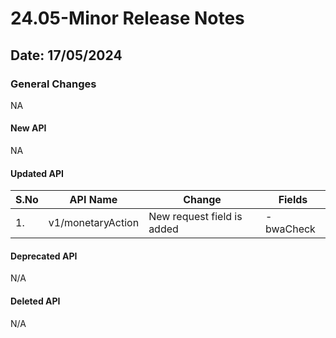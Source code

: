 # 24.05-Minor Release Notes

## Date: 17/05/2024

### General Changes

NA

#### New API

NA

#### Updated API

| S.No | API Name             | Change                        | Fields     |
|------|----------------------|-------------------------------|------------|
| 1.   | v1/monetaryAction    | New request field is added    | -bwaCheck  |

#### Deprecated API

N/A

#### Deleted API

N/A